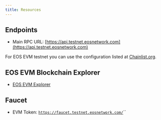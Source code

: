 ```yaml
---
title: Resources
---
```


## Endpoints

* Main RPC URL: [https://api.testnet.eosnetwork.com](https://api.testnet.eosnetwork.com)

For EOS EVM testnet you can use the configuration listed at [Chainlist.org](https://chainlist.org/).

## EOS EVM Blockchain Explorer

* [EOS EVM Explorer](https://explorer.testnet.eosnetwork.com/)

## Faucet

* EVM Token: [`https://faucet.testnet.eosnetwork.com/`](https://faucet.testnet.eosnetwork.com/)``

